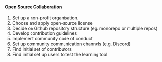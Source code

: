 #### **Open Source Collaboration**
1. Set up a non-profit organisation.
2. Choose and apply open-source license  
3. Decide on Github repository structure (eg. monorepo or multiple repos)
3. Develop contribution guidelines  
4. Implement community code of conduct  
5. Set up community communication channels (e.g. Discord)
6. Find initial set of contributors
7. Find initial set up users to test the learning tool